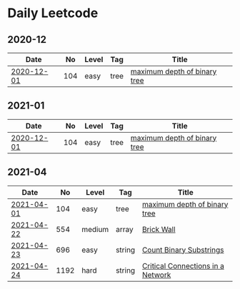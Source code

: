 # Daily Leetcode

## 2020-12

| Date                        | No  | Level | Tag  | Title                                                                                       |
| --------------------------- | --- | ----- | ---- | ------------------------------------------------------------------------------------------- |
| [2020-12-01](2020/12/01.md) | 104 | easy  | tree | [maximum depth of binary tree](https://leetcode.com/problems/maximum-depth-of-binary-tree/) |

## 2021-01

| Date                        | No  | Level | Tag  | Title                                                                                       |
| --------------------------- | --- | ----- | ---- | ------------------------------------------------------------------------------------------- |
| [2020-12-01](2020/12/01.md) | 104 | easy  | tree | [maximum depth of binary tree](https://leetcode.com/problems/maximum-depth-of-binary-tree/) |

## 2021-04

| Date                        | No   | Level  | Tag    | Title                                                                                                 |
| --------------------------- | ---- | ------ | ------ | ----------------------------------------------------------------------------------------------------- |
| [2021-04-01](2020/12/01.md) | 104  | easy   | tree   | [maximum depth of binary tree](https://leetcode.com/problems/maximum-depth-of-binary-tree/)           |
| [2021-04-22](2021/04/22.md) | 554  | medium | array  | [Brick Wall](https://leetcode.com/problems/brick-wall/)                                               |
| [2021-04-23](2021/04/23.md) | 696  | easy   | string | [Count Binary Substrings](https://leetcode.com/problems/count-binary-substrings/)                     |
| [2021-04-24](2021/04/24.md) | 1192 | hard   | string | [Critical Connections in a Network](https://leetcode.com/problems/critical-connections-in-a-network/) |
